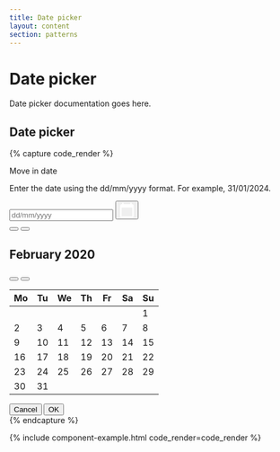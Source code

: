 ```yaml
---
title: Date picker
layout: content
section: patterns
---
```


# Date picker

Date picker documentation goes here.



## Date picker

{% capture code_render %}
<div id="myDatepicker" class="datepicker">
  <div class="date">
    <label for="id-textbox-1">Move in date</label>
    <p class="desc" id="id-description-1">Enter the date using the dd/mm/yyyy format. For example, 31/01/2024.</p>
    <div class="group">
      <input type="text" placeholder="dd/mm/yyyy" id="id-textbox-1" aria-describedby="id-description-1">
      <button type="button" class="icon" aria-label="Choose Date">
        <svg width="25" height="27" viewBox="0 0 25 27" fill="none" xmlns="http://www.w3.org/2000/svg">
          <path d="M22.1 2.9H20.9V0.5H18.5V2.9H6.5V0.5H4.1V2.9H2.9C1.58 2.9 0.5 3.98 0.5 5.3V24.5C0.5 25.82 1.58 26.9 2.9 26.9H22.1C23.42 26.9 24.5 25.82 24.5 24.5V5.3C24.5 3.98 23.42 2.9 22.1 2.9ZM22.1 24.5H2.9V8.9H22.1V24.5Z" fill="white"/>
        </svg>
      </button>
    </div>
  </div>
  <div id="id-datepicker-1" class="datepicker-dialog" role="dialog" aria-modal="true" aria-label="Choose Date">
    <div class="header">
      <button type="button" class="prev-year" aria-label="previous year"></button>
      <button type="button" class="prev-month" aria-label="previous month"></button>
      <h2 id="id-grid-label" class="month-year" aria-live="polite">February 2020</h2>
      <button type="button" class="next-month" aria-label="next month">
        <span class="fas fa-angle-right fa-lg"></span>
      </button>
      <button type="button" class="next-year" aria-label="next year">
        <span class="fas fa-angle-double-right fa-lg"></span>
      </button>
    </div>
    <div class="table-wrap"><table class="dates" role="grid" aria-labelledby="id-grid-label">
        <thead>
          <tr>
            <th scope="col" abbr="Monday">Mo</th>
            <th scope="col" abbr="Tuesday">Tu</th>
            <th scope="col" abbr="Wednesday">We</th>
            <th scope="col" abbr="Thursday">Th</th>
            <th scope="col" abbr="Friday">Fr</th>
            <th scope="col" abbr="Saturday">Sa</th>
            <th scope="col" abbr="Sunday">Su</th>
          </tr>
        </thead>
        <tbody>
          <tr>
            <td class="disabled" tabindex="-1"></td>
            <td class="disabled" tabindex="-1"></td>
            <td class="disabled" tabindex="-1"></td>
            <td class="disabled" tabindex="-1"></td>
            <td class="disabled" tabindex="-1"></td>
            <td class="disabled" tabindex="-1"></td>
            <td tabindex="-1" data-date="2020-02-01">1</td>
          </tr>
          <tr>
            <td tabindex="-1" data-date="2020-02-02">2</td>
            <td tabindex="-1" data-date="2020-02-03">3</td>
            <td tabindex="-1" data-date="2020-02-04">4</td>
            <td tabindex="-1" data-date="2020-02-05">5</td>
            <td tabindex="-1" data-date="2020-02-06">6</td>
            <td tabindex="-1" data-date="2020-02-07">7</td>
            <td tabindex="-1" data-date="2020-02-08">8</td>
          </tr>
          <tr>
            <td tabindex="-1" data-date="2020-02-09">9</td>
            <td tabindex="-1" data-date="2020-02-10">10</td>
            <td tabindex="-1" data-date="2020-02-11">11</td>
            <td tabindex="-1" data-date="2020-02-12">12</td>
            <td tabindex="-1" data-date="2020-02-13">13</td>
            <td tabindex="0" data-date="2020-02-14" role="gridcell" aria-selected="true">14</td>
            <td tabindex="-1" data-date="2020-02-15">15</td>
          </tr>
          <tr>
            <td tabindex="-1" data-date="2020-02-16">16</td>
            <td tabindex="-1" data-date="2020-02-17">17</td>
            <td tabindex="-1" data-date="2020-02-18">18</td>
            <td tabindex="-1" data-date="2020-02-19">19</td>
            <td tabindex="-1" data-date="2020-02-20">20</td>
            <td tabindex="-1" data-date="2020-02-21">21</td>
            <td tabindex="-1" data-date="2020-02-22">22</td>
          </tr>
          <tr>
            <td tabindex="-1" data-date="2020-02-23">23</td>
            <td tabindex="-1" data-date="2020-02-24">24</td>
            <td tabindex="-1" data-date="2020-02-25">25</td>
            <td tabindex="-1" data-date="2020-02-26">26</td>
            <td tabindex="-1" data-date="2020-02-27">27</td>
            <td tabindex="-1" data-date="2020-02-28">28</td>
            <td tabindex="-1" data-date="2020-02-29">29</td>
          </tr>
          <tr>
            <td tabindex="-1" data-date="2020-02-30">30</td>
            <td tabindex="-1" data-date="2020-02-31">31</td>
            <td class="disabled" tabindex="-1"></td>
            <td class="disabled" tabindex="-1"></td>
            <td class="disabled" tabindex="-1"></td>
            <td class="disabled" tabindex="-1"></td>
            <td class="disabled" tabindex="-1"></td>
          </tr>
        </tbody>
      </table>
    </div>
    <div class="dialog-message" aria-live="polite"></div>
    <div class="dialog-ok-cancel-group">
      <button class="dialog-button" value="cancel">Cancel</button>
      <button class="dialog-button" value="ok">OK</button>
    </div>
  </div>
</div>
{% endcapture %}

{% include component-example.html code_render=code_render %}